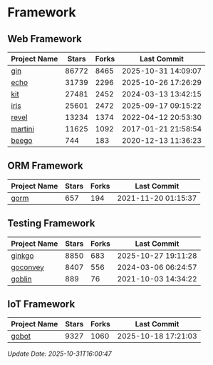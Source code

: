 # Framework

## Web Framework
| Project Name | Stars | Forks | Last Commit |
| ------------ | ----- | ----- | ----------- |
| [gin](https://github.com/gin-gonic/gin) | 86772 | 8465 | 2025-10-31 14:09:07 |
| [echo](https://github.com/labstack/echo) | 31739 | 2296 | 2025-10-26 17:26:29 |
| [kit](https://github.com/go-kit/kit) | 27481 | 2452 | 2024-03-13 13:42:15 |
| [iris](https://github.com/kataras/iris) | 25601 | 2472 | 2025-09-17 09:15:22 |
| [revel](https://github.com/revel/revel) | 13234 | 1374 | 2022-04-12 20:53:30 |
| [martini](https://github.com/go-martini/martini) | 11625 | 1092 | 2017-01-21 21:58:54 |
| [beego](https://github.com/astaxie/beego) | 744 | 183 | 2020-12-13 11:36:23 |

## ORM Framework
| Project Name | Stars | Forks | Last Commit |
| ------------ | ----- | ----- | ----------- |
| [gorm](https://github.com/jinzhu/gorm) | 657 | 194 | 2021-11-20 01:15:37 |

## Testing Framework
| Project Name | Stars | Forks | Last Commit |
| ------------ | ----- | ----- | ----------- |
| [ginkgo](https://github.com/onsi/ginkgo) | 8850 | 683 | 2025-10-27 19:11:28 |
| [goconvey](https://github.com/smartystreets/goconvey) | 8407 | 556 | 2024-03-06 06:24:57 |
| [goblin](https://github.com/franela/goblin) | 889 | 76 | 2021-10-03 14:34:22 |

## IoT Framework
| Project Name | Stars | Forks | Last Commit |
| ------------ | ----- | ----- | ----------- |
| [gobot](https://github.com/hybridgroup/gobot) | 9327 | 1060 | 2025-10-18 17:21:03 |

*Update Date: 2025-10-31T16:00:47*